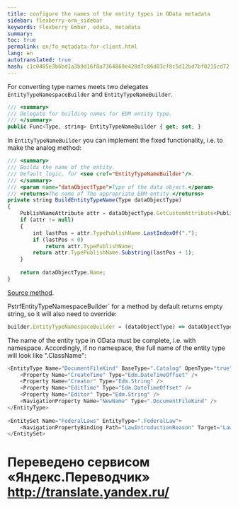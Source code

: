 ```yaml
--- 
title: configure the names of the entity types in OData metadata 
sidebar: flexberry-orm_sidebar 
keywords: Flexberry Ember, odata, metadata 
summary: 
toc: true 
permalink: en/fo_metadata-for-client.html 
lang: en 
autotranslated: true 
hash: c1c0485e3b6bd1a3b9d16f8a7364868e428d7c86d03cf8c5d12bd7bf0215cd72 
--- 
```


For converting type names meets two delegates `EntityTypeNamespaceBuilder` and `EntityTypeNameBuilder`. 

```javascript
/// <summary> 
/// Delegate for building names for EDM entity type. 
/// </summary> 
public Func<Type, string> EntityTypeNameBuilder { get; set; }
``` 

In `EntityTypeNameBuilder` you can implement the fixed functionality, i.e. to make the analog method: 

```javascript
/// <summary> 
/// Builds the name of the entity. 
/// Default logic, for <see cref="EntityTypeNameBuilder"/>. 
/// </summary> 
/// <param name="dataObjectType">Type of the data object.</param> 
/// <returns>The name of The appropriate EDM entity.</returns> 
private string BuildEntityTypeName(Type dataObjectType)
{
    PublishNameAttribute attr = dataObjectType.GetCustomAttribute<PublishNameAttribute>(false);
    if (attr != null)
    {
        int lastPos = attr.TypePublishName.LastIndexOf(".");
        if (lastPos < 0)
            return attr.TypePublishName;
        return attr.TypePublishName.Substring(lastPos + 1);
    }
 
    return dataObjectType.Name;
}
``` 

[Source method](https://github.com/Flexberry/NewPlatform.Flexberry.ORM.ODataService/blob/9831629a8ffe52234d199bd8692090e240b8828c/NewPlatform.Flexberry.ORM.ODataService/Model/DefaultDataObjectEdmModelBuilder.cs#L267). 

PstrfEntityTypeNamespaceBuilder` for a method by default returns empty string, so it will also need to override: 

```javascript
builder.EntityTypeNamespaceBuilder = (dataObjectType) => dataObjectType.Namespace;
``` 
The name of the entity type in OData must be complete, i.e. with namespace. Accordingly, if no namespace, the full name of the entity type will look like ".ClassName": 

```javascript
<EntityType Name="DocumentFileKind" BaseType=".Catalog" OpenType="true">
    <Property Name="CreateTime" Type="Edm.DateTimeOffset" />
    <Property Name="Creator" Type="Edm.String" />
    <Property Name="EditTime" Type="Edm.DateTimeOffset" />
    <Property Name="Editor" Type="Edm.String" />
    <NavigationProperty Name="NewName" Type=".DocumentFileKind" />
</EntityType>
 
<EntitySet Name="FederalLaws" EntityType=".FederalLaw">
    <NavigationPropertyBinding Path="LawIntroductionReason" Target="LawIntroductionReasons" />
</EntitySet>
``` 



 # Переведено сервисом «Яндекс.Переводчик» http://translate.yandex.ru/